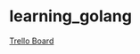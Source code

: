 # learning_golang

[Trello Board](https://trello.com/b/LZqC3k0A/%D0%BC%D0%BE%D0%B9-%D0%BF%D1%80%D0%BE%D0%B5%D0%BA%D1%82)
